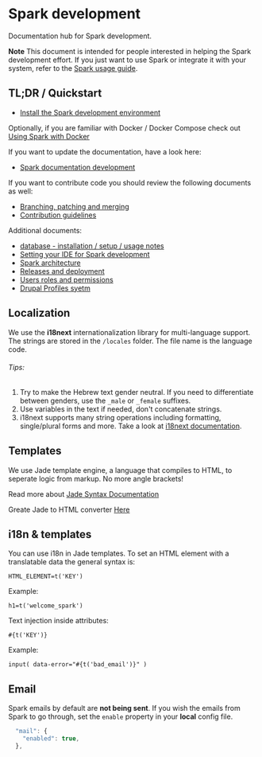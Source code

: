 # Spark development

Documentation hub for Spark development.

**Note** This document is intended for people interested in helping the Spark development effort.
If you just want to use Spark or integrate it with your system, refer to the [Spark usage guide](/docs/usage/README.md).

## TL;DR / Quickstart

* [Install the Spark development environment](/docs/development/installation.md)

Optionally, if you are familiar with Docker / Docker Compose check out [Using Spark with Docker](/docs/development/docker.md)

If you want to update the documentation, have a look here:

* [Spark documentation development](/docs/development/documentation.md)

If you want to contribute code you should review the following documents as well:

* [Branching, patching and merging](/docs/development/branching.md)
* [Contribution guidelines](/CONTRIBUTING.md)

Additional documents:

* [database - installation / setup / usage notes](/docs/development/database.md)
* [Setting your IDE for Spark development](/docs/development/IDE.md)
* [Spark architecture](/docs/development/architecture.md)
* [Releases and deployment](/docs/development/releases-and-deployment.md)
* [Users roles and permissions](/docs/development/users-roles-and-permissions.md)
* [Drupal Profiles syetm](/docs/development/profile-system.md)
## Localization
We use the **i18next** internationalization library for multi-language support.
The strings are stored in the `/locales` folder. The file name is the language code.

###### Tips:

1. Try to make the Hebrew text gender neutral. If you need to differentiate between genders, use the `_male` or `_female` suffixes.
2. Use variables in the text if needed, don't concatenate strings.
3. i18next supports many string operations including formatting, single/plural forms and more. Take a look at [i18next documentation](http://i18next.com/translate/).

## Templates

We use Jade template engine, a language that compiles to HTML, to seperate logic from markup. No more angle brackets!

Read more about [Jade Syntax Documentation](http://naltatis.github.io/jade-syntax-docs/)

Greate Jade to HTML converter [Here](http://aramboyajyan.github.io/online-jade-template-editor/)

## i18n & templates

You can use i18n in Jade templates. To set an HTML element with a translatable data the general syntax is:
```
HTML_ELEMENT=t('KEY')
```
Example:
```
h1=t('welcome_spark')
```
Text injection inside attributes:
```
#{t('KEY')}
```
Example:
```
input( data-error="#{t('bad_email')}" )
```

## Email

Spark emails by default are **not being sent**. If you wish the emails from Spark to go through, set the `enable` property in your **local** config file.

```javascript
  "mail": {
	"enabled": true,
  },
```
